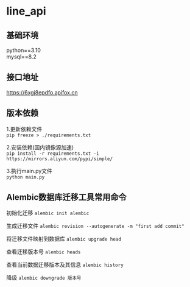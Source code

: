 # line_api

## 基础环境
python==3.10  
mysql==8.2

## 接口地址  
https://6xgj8epdfo.apifox.cn

## 版本依赖
1.更新依赖文件  
`pip freeze > ./requirements.txt`

2.安装依赖(国内镜像源加速)  
`pip install -r requirements.txt -i https://mirrors.aliyun.com/pypi/simple/`

3.执行main.py文件  
`python main.py`

## Alembic数据库迁移工具常用命令
初始化迁移
`alembic init alembic`

生成迁移文件
`alembic revision --autogenerate -m "first add commit"`

将迁移文件映射到数据库
`alembic upgrade head`

查看迁移版本号
`alembic heads`

查看当前数据迁移版本及其信息
`alembic history`

降级
`alembic downgrade 版本号`